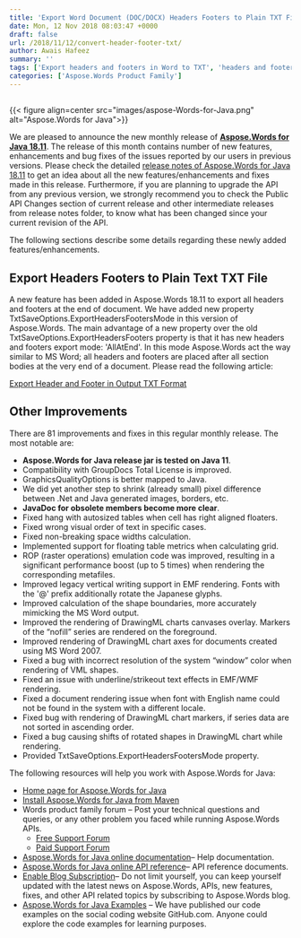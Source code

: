 ```yaml
---
title: 'Export Word Document (DOC/DOCX) Headers Footers to Plain TXT File'
date: Mon, 12 Nov 2018 08:03:47 +0000
draft: false
url: /2018/11/12/convert-header-footer-txt/
author: Awais Hafeez
summary: ''
tags: ['Export headers and footers in Word to TXT', 'headers and footers']
categories: ['Aspose.Words Product Family']
---
```


## 



{{< figure align=center src="images/aspose-Words-for-Java.png" alt="Aspose.Words for Java">}}


We are pleased to announce the new monthly release of [**Aspose.Words for Java 18.11**][1]. The release of this month contains number of new features, enhancements and bug fixes of the issues reported by our users in previous versions. Please check the detailed [release notes of Aspose.Words for Java 18.11][2] to get an idea about all the new features/enhancements and fixes made in this release. Furthermore, if you are planning to upgrade the API from any previous version, we strongly recommend you to check the Public API Changes section of current release and other intermediate releases from release notes folder, to know what has been changed since your current revision of the API.

The following sections describe some details regarding these newly added features/enhancements.

## Export Headers Footers to Plain Text TXT File

A new feature has been added in Aspose.Words 18.11 to export all headers and footers at the end of document. We have added new property TxtSaveOptions.ExportHeadersFootersMode in this version of Aspose.Words. The main advantage of a new property over the old TxtSaveOptions.ExportHeadersFooters property is that it has new headers and footers export mode: 'AllAtEnd'. In this mode Aspose.Words act the way similar to MS Word; all headers and footers are placed after all section bodies at the very end of a document. Please read the following article:

[Export Header and Footer in Output TXT Format][3]

## Other Improvements

There are 81 improvements and fixes in this regular monthly release. The most notable are:

*   **Aspose.Words for Java release jar is tested on Java 11**.
*   Compatibility with GroupDocs Total License is improved.
*   GraphicsQualityOptions is better mapped to Java.
*   We did yet another step to shrink (already small) pixel difference between .Net and Java generated images, borders, etc.
*   **JavaDoc for obsolete members become more clear**.
*   Fixed hang with autosized tables when cell has right aligned floaters.
*   Fixed wrong visual order of text in specific cases.
*   Fixed non-breaking space widths calculation.
*   Implemented support for floating table metrics when calculating grid.
*   ROP (raster operations) emulation code was improved, resulting in a significant performance boost (up to 5 times) when rendering the corresponding metafiles.
*   Improved legacy vertical writing support in EMF rendering. Fonts with the '@' prefix additionally rotate the Japanese glyphs.
*   Improved calculation of the shape boundaries, more accurately mimicking the MS Word output.
*   Improved the rendering of DrawingML charts canvases overlay. Markers of the “nofill” series are rendered on the foreground.
*   Improved rendering of DrawingML chart axes for documents created using MS Word 2007.
*   Fixed a bug with incorrect resolution of the system “window” color when rendering of VML shapes.
*   Fixed an issue with underline/strikeout text effects in EMF/WMF rendering.
*   Fixed a document rendering issue when font with English name could not be found in the system with a different locale.
*   Fixed bug with rendering of DrawingML chart markers, if series data are not sorted in ascending order.
*   Fixed a bug causing shifts of rotated shapes in DrawingML chart while rendering.
*   Provided TxtSaveOptions.ExportHeadersFootersMode property.

The following resources will help you work with Aspose.Words for Java:

*   [Home page for Aspose.Words for Java][4][](https://downloads.aspose.com/words/java)
*   [Install Aspose.Words for Java from Maven][5]
*   Words product family forum – Post your technical questions and queries, or any other problem you faced while running Aspose.Words APIs.
    *   [Free Support Forum][6]
    *   [Paid Support Forum][7]
*   [Aspose.Words for Java online documentation][8]– Help documentation.
*   [Aspose.Words for Java online API reference][9]– API reference documents.
*   [Enable Blog Subscription][10]– Do not limit yourself, you can keep yourself updated with the latest news on Aspose.Words, APIs, new features, fixes, and other API related topics by subscribing to Aspose.Words blog.
*   [Aspose.Words for Java Examples][11] – We have published our code examples on the social coding website GitHub.com. Anyone could explore the code examples for learning purposes.




[1]: https://artifact.aspose.com/webapp/#/artifacts/browse/tree/General/repo/com/aspose/aspose-words
[2]: https://docs.aspose.com/display/wordsjava/Aspose.Words+for+Java+18.11+Release+Notes
[3]: https://docs.aspose.com/display/wordsjava/Working+with+Text+Document#WorkingwithTextDocument-ExportHeaderandFooterinOutputTXTFile
[4]: https://products.aspose.com/words/java
[5]: https://artifact.aspose.com/webapp/#/artifacts/browse/tree/General/repo/com/aspose/aspose-words
[6]: https://forum.aspose.com/c/words
[7]: https://helpdesk.aspose.com/
[8]: https://docs.aspose.com/display/wordsjava/Home
[9]: https://apireference.aspose.com/java/words
[10]: https://blog.aspose.com/category/aspose-products/aspose-words-product-family/
[11]: https://github.com/aspose-words/Aspose.Words-for-Java




